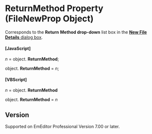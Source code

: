 # ReturnMethod Property (FileNewProp Object)

Corresponds to the **Return**
**Method drop-down** list box in the
[**New File Details** dialog box](../../dlg/properties/file/new_details/index).

#### \[JavaScript\]

_n_ = object. **ReturnMethod**;

object. **ReturnMethod** = _n_;

#### \[VBScript\]

_n_ = object. **ReturnMethod**

object. **ReturnMethod** = _n_

## Version

Supported on EmEditor Professional Version 7.00 or later.